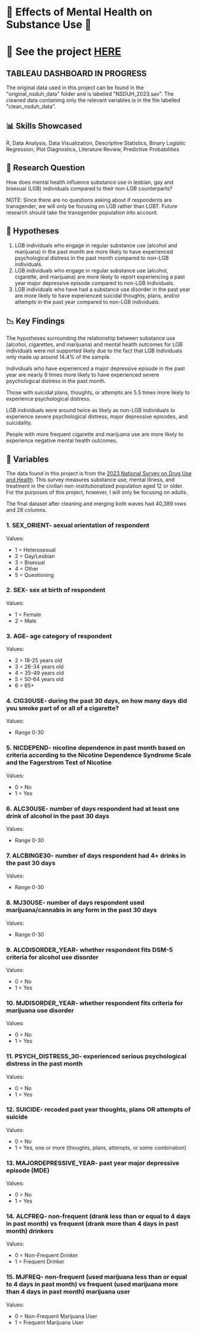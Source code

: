# 🧠 Effects of Mental Health on Substance Use 💊

# 👀 See the project [HERE](https://nimj34.github.io/Effects-of-Mental-Health-on-Substance-Use/)

## TABLEAU DASHBOARD IN PROGRESS

The original data used in this project can be found in the "original_nsduh_data" folder and is labelled "NSDUH_2023.sav".
The cleaned data containing only the relevant variables is in the file labelled "clean_nsduh_data".

## 📊 Skills Showcased
R, Data Analysis, Data Visualization, Descriptive Statistics, Binary Logistic Regression, Plot Diagnostics, Literature Review, Predictive Probabilities

## 🤷 Research Question
How does mental health influence substance use in lesbian, gay and bisexual (LGB) individuals compared to their non-LGB counterparts?

NOTE: Since there are no questions asking about if respondents are transgender, we will only be focusing on LGB rather than LGBT. Future research should take the transgender population into account.

## 🔎 Hypotheses
1. LGB individuals who engage in regular substance use (alcohol and marijuana) in the past month are more likely to have experienced psychological distress in the past month compared to non-LGB individuals.
2. LGB individuals who engage in regular substance use (alcohol, cigarette, and marijuana) are more likely to report experiencing a past year major depressive episode compared to non-LGB individuals.
3. LGB individuals who have had a substance use disorder in the past year are more likely to have experienced suicidal thoughts, plans, and/or attempts in the past year compared to non-LGB individuals.

## 📉 Key Findings
The hypotheses surrounding the relationship between substance use (alcohol, cigarettes, and marijuana) and mental health outcomes for LGB individuals were not supported likely due to the fact that LGB individuals only made up around 14.4% of the sample. 

Individuals who have experienced a major depressive episode in the past year are nearly 8 times more likely to have experienced severe psychological distress in the past month. 

Those with suicidal plans, thoughts, or attempts are 5.5 times more likely to experience psychological distress.

LGB individuals were around twice as likely as non-LGB individuals to experience severe psychological distress, major depressive episodes, and suicidality.

People with more frequent cigarette and marijuana use are more likely to experience negative mental health outcomes.

## 📖 Variables
The data found in this project is from the [2023 National Survey on Drug Use and Health](https://www.samhsa.gov/data/data-we-collect/nsduh-national-survey-drug-use-and-health/national-releases/2023). This survey measures substance use, mental illness, and treatment in the civilian non-institutionalized population aged 12 or older. For the purposes of this project, however, I will only be focusing on adults. 

The final dataset after cleaning and merging both waves had 40,389 rows and 28 columns.

### 1. **SEX_ORIENT**- sexual orientation of respondent
Values:

* 1 = Heterosexual
* 2 = Gay/Lesbian
* 3 = Bisexual
* 4 = Other
* 5 = Questioning

### 2. **SEX**- sex at birth of respondent
Values:

* 1 = Female
* 2 = Male

### 3. **AGE**- age category of respondent
Values:

* 2 = 18-25 years old
* 3 = 26-34 years old
* 4 = 35-49 years old
* 5 = 50-64 years old
* 6 = 65+

### 4. **CIG30USE**- during the past 30 days, on how many days did you smoke part of or all of a cigarette?
Values:

* Range 0-30

### 5. **NICDEPEND**- nicotine dependence in past month based on criteria according to the Nicotine Dependence Syndrome Scale and the Fagerstrom Test of Nicotine
Values:

* 0 = No
* 1 = Yes

### 6. **ALC30USE**- number of days respondent had at least one drink of alcohol in the past 30 days
Values:

* Range 0-30

### 7. **ALCBINGE30**- number of days respondent had 4+ drinks in the past 30 days
Values:

* Range 0-30

### 8. **MJ30USE**- number of days respondent used marijuana/cannabis in any form in the past 30 days
Values:

* Range 0-30

### 9. **ALCDISORDER_YEAR**- whether respondent fits DSM-5 criteria for alcohol use disorder
Values:

* 0 = No
* 1 = Yes

### 10. **MJDISORDER_YEAR**- whether respondent fits criteria for marijuana use disorder
Values:

* 0 = No
* 1 = Yes

### 11. **PSYCH_DISTRESS_30**- experienced serious psychological distress in the past month
Values:

* 0 = No
* 1 = Yes

### 12. **SUICIDE**- recoded past year thoughts, plans OR attempts of suicide
Values:

* 0 = No
* 1 = Yes, one or more (thoughts, plans, attempts, or some combination)

### 13. **MAJORDEPRESSIVE_YEAR**- past year major depressive episode (MDE)
Values:

* 0 = No
* 1 = Yes

### 14. **ALCFREQ**- non-frequent (drank less than or equal to 4 days in past month) vs frequent (drank more than 4 days in past month) drinkers
Values:

* 0 = Non-Frequent Drinker
* 1 = Frequent Drinker

### 15. **MJFREQ**- non-frequent (used marijuana less than or equal to 4 days in past month) vs frequent (used marijuana more than 4 days in past month) marijuana user
Values:

* 0 = Non-Frequent Marijuana User
* 1 = Frequent Marijuana User
